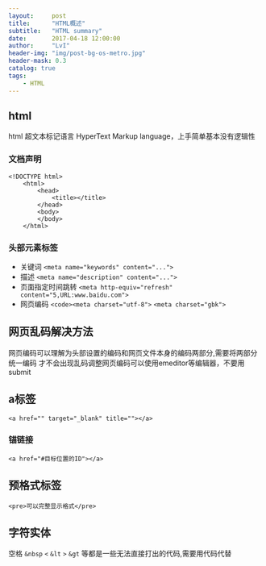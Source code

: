 ```yaml
---
layout:     post
title:      "HTML概述"
subtitle:   "HTML summary"
date:       2017-04-18 12:00:00
author:     "LvI"
header-img: "img/post-bg-os-metro.jpg"
header-mask: 0.3
catalog: true
tags:
    - HTML
---
```


## html

html 超文本标记语言 HyperText Markup language，上手简单基本没有逻辑性

### 文档声明

```
<!DOCTYPE html>
	<html>
		<head>
			<title></title>
		</head>
		<body>
		</body>
	</html>	
```

### 头部元素标签

- 关键词
`<meta name="keywords" content="...">`
- 描述
`<meta name="description" content="...">`
- 页面指定时间跳转
`<meta http-equiv="refresh" content="5,URL:www.baidu.com">`
- 网页编码
`<code><meta charset="utf-8">`
`<meta charset="gbk">`

## 网页乱码解决方法

网页编码可以理解为头部设置的编码和网页文件本身的编码两部分,需要将两部分统一编码
才不会出现乱码调整网页编码可以使用emeditor等编辑器，不要用submit

## a标签

```
<a href="" target="_blank" title=""></a>
```

### 锚链接

```
<a href="#目标位置的ID"></a>
```

## 预格式标签

```
<pre>可以完整显示格式</pre>
```

## 字符实体

空格 `&nbsp` `<` `&lt` `>` `&gt` 等都是一些无法直接打出的代码,需要用代码代替


